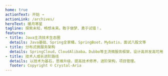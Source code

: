 ```yaml
---
home: true
actionText: 开始 →
actionLink: /archives/
heroText: 暖月寒星
tagline: 探索未知，畅想未来。敢于做梦、勇于试错！。
features:
- title: Java主流技术生态圈
  details: Java基础、Spring全家桶，SpringBoot，Mybatis，面试八股文等
- title: 分布式微服务架构
  details: SpringCloud，CloudAlibaba，Dubbo等主流微服务框架，设计高并发高可用架构。
- title: 技术人成长进阶路线
  details: 以技术为基石，思维升级，提高技术修养，进阶架构，项目管理。
  footer: Copyright © Crystal-Aria
---
```



